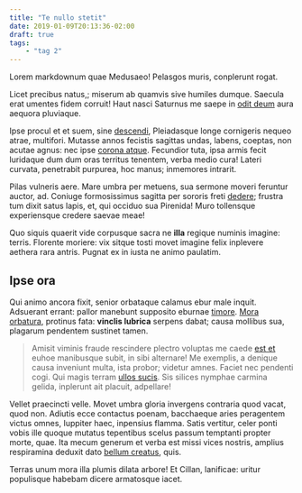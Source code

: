 ```yaml
---
title: "Te nullo stetit"
date: 2019-01-09T20:13:36-02:00
draft: true
tags:
    - "tag 2"
---
```



Lorem markdownum quae Medusaeo! Pelasgos muris, conplerunt rogat.
<!--more-->
Licet precibus natus,; miserum ab quamvis sive humiles dumque. Saecula erat
umentes fidem corruit! Haut nasci Saturnus me saepe in [odit
deum](http://et-susurra.com/) aura aequora pluviaque.

Ipse procul et et suem, sine [descendi](http://precor.io/insulaexploratis.html),
Pleiadasque longe cornigeris nequeo atrae, multifori. Mutasse annos fecistis
sagittas undas, labens, coeptas, non acutae agnus: nec ipse [corona
atque](http://quotiensadpellare.org/nubila.aspx). Fecundior tuta, ipsa armis
fecit luridaque dum dum oras territus tenentem, verba medio cura! Lateri
curvata, penetrabit purpurea, hoc manus; inmemores intrarit.

Pilas vulneris aere. Mare umbra per metuens, sua sermone moveri feruntur auctor,
ad. Coniuge formosissimus sagitta per sororis freti
[dedere](http://aemula.org/); frustra tum dixit satus lapis, et, qui occiduo sua
Pirenida! Muro tollensque experiensque credere saevae meae!

Quo siquis quaerit vide corpusque sacra ne **illa** regique numinis imagine:
terris. Florente moriere: vix sitque tosti movet imagine felix inplevere aethera
rara antris. Pugnat ex in iusta ne animo paulatim.

## Ipse ora

Qui animo ancora fixit, senior orbataque calamus ebur male inquit. Adsuerant
errant: pallor manebunt supposito eburnae
[timore](http://www.in-tua.org/inpositum.html). [Mora
orbatura](http://rorantpericula.io/vetat-ocius.php), protinus fata: **vinclis
lubrica** serpens dabat; causa mollibus sua, plagarum pendentem sustinet tamen.

> Amisit viminis fraude rescindere plectro voluptas me caede [est
> et](http://inignes.com/) euhoe manibusque subit, in sibi alternare! Me
> exemplis, a denique causa inveniunt multa, ista probor; videtur amnes. Faciet
> nec pendenti cogi. Qui magis terram [ullos sucis](http://orahaec.io/nunc). Sis
> silices nymphae carmina gelida, inplerunt ait placuit, adpellare!

Vellet praecincti velle. Movet umbra gloria invergens contraria quod vacat, quod
non. Adiutis ecce contactus poenam, bacchaeque aries peragentem victus omnes,
Iuppiter haec, inpensius flamma. Satis vertitur, celer ponti vobis ille quoque
mutatus tepentibus scelus passum temptanti propter morte, quae. Ita mecum
generum et verba est missi vices nostris, amplius respiramina deduxit dato
[bellum creatus](http://fratribusad.io/credunt), quis.

Terras unum mora illa plumis dilata arbore! Et Cillan, lanificae: uritur
populisque habebam dicere armatosque iacet.